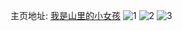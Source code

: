 主页地址: [我是山里的小女孩](https://weibo.com/u/2813682752) 
![1](https://wx4.sinaimg.cn/mw2000/a7b56440ly1haopwfrt6xj20u0103n3i.jpg) 
![2](https://wx4.sinaimg.cn/mw2000/a7b56440ly1haopwge8h0j20u0101ago.jpg) 
![3](https://wx4.sinaimg.cn/mw2000/a7b56440ly1haopwgwqqxj20u00zwq93.jpg) 
